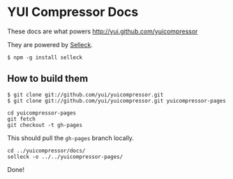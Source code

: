 YUI Compressor Docs
===================


These docs are what powers http://yui.github.com/yuicompressor

They are powered by [Selleck](http://yui.github.com/selleck).

```terminal
$ npm -g install selleck
```

How to build them
-----------------

```terminal
$ git clone git://github.com/yui/yuicompressor.git
$ git clone git://github.com/yui/yuicompressor.git yuicompressor-pages

cd yuicompressor-pages
git fetch
git checkout -t gh-pages
```

This should pull the `gh-pages` branch locally.

```terminal
cd ../yuicompressor/docs/
selleck -o ../../yuicompressor-pages/
```

Done!
